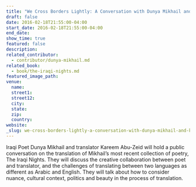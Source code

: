 ```yaml
---
title: "We Cross Borders Lightly: A Conversation with Dunya Mikhail and Kareem Abu-Zeid"
draft: false
date: 2016-02-18T21:55:00-04:00
start_date: 2016-02-18T21:55:00-04:00
end_date:
show_time: true
featured: false
description:
related_contributor:
  - contributor/dunya-mikhail.md
related_book:
  - book/the-iraqi-nights.md
featured_image_path:
venue:
  name:
  street1:
  street12:
  city:
  state:
  zip:
  country:
website:
_slug: we-cross-borders-lightly-a-conversation-with-dunya-mikhail-and-kareem-abu-zeid
---
```


Iraqi Poet Dunya Mikhail and translator Kareem Abu-Zeid will hold a public conversation on the translation of Mikhail’s most recent collection of poetry, The Iraqi Nights. They will discuss the creative collaboration between poet and translator, and the challenges of translating between two languages as different as Arabic and English. They will talk about how to consider nuance, cultural context, politics and beauty in the process of translation.

